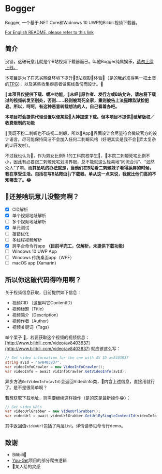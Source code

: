 ﻿# Bogger

Bogger, 一个基于.NET Core和Widnows 10 UWP的Bilibili视频下载器。

[For English README, please refer to this link](TODO)

## 简介

没错，这破玩意儿就是个B站视频下载器而已。叫他Bogger纯属娱乐，[请勿上纲上线。](https://www.zhihu.com/question/28644225/answer/41600773)

本项目是为了在恶劣网络环境下提升B站观影体验（是的我必须得黑一把土澳的[TPG](https://en.wikipedia.org/wiki/TPG_Telecom)），以及某些收集癖患者做离线备份而设计。

**本项目仅提供下载、缓冲功能，未经原作者、发行方或B站允许，请勿将下载过的视频转发至别处，否则……轻则被骂死全家，重则被告上法庭蹲监狱捡肥皂。所以，呵呵，有这种恶意转载想法的人，自己看着办吧。**

**本项目将会提供代理设置以便某些大神加速下载。但本项目不提供破解版权／收费限制的功能**

我既不粉二刺螈也不歧视二刺螈，所以App界面设计会尽量符合微软官方的设计语言，尽可能保持简洁不会加入任何二刺螈风格（好吧其实是我不会弄太复杂的UI开发啦）。

不过我也认为，作为男女比例5:1的工科院校学生，本院二刺螈死宅比例不小，因此有必要跟二刺螈死宅划清界限，总不能就这么轻易地“同流合污”、“泯然众人”了嘛。**而其坠吼的办法就是，当他们在B站看二刺螈妹子看得舔屏的时候，我在享受生活。包括在写B站爬虫/下载器。单从这一点来说，我就比他们高的不知哪去了。😂**

## 还差啥玩意儿没整完啊？

- [x] CID解析
- [x] 单个视频地址解析
- [ ] 多个视频地址解析
- [x] 单元测试
- [ ] 报错优化
- [ ] 多线程视频解析
- [x] 跨平台命令行app **（目前半完工，仅解析，未提供下载功能）**
- [ ] Windows 10 UWP App
- [ ] Windows 传统桌面app（WPF）
- [ ] macOS app (Xamarin)

## 所以你这破代码得咋用啊？

关于视频信息获取，目前提供如下信息：

- 视频CID （这里叫它ContentID）
- 视频标题（Title）
- 视频简介（Description）
- 视频作者（Author）
- 视频关键词（Tags）

举个栗子 🌰，若要获取这个视频的视频信息：[http://www.bilibili.com/video/av8403837](http://www.bilibili.com/video/av8403837) 就应该这么写：

```csharp
// Get video information for the one with AV ID av8403837
string avId = "av8403837";
var videoInfoCrawler = new VideoInfoCrawler();
var videoInfo = await vidInfoCrawler.GetVideoInfo(avId);
```

异步方法`GetVideoInfo(avId)`会返回VideoInfo类，内含上述信息，直接用就行了。是不是很简单啊？

若想获取下载地址，则需要继续这样操作（是的这是最新操作😂）：

```csharp
// Get video URLs
var videoUrlGrabber = new VideoUrlGrabber();
var videoUrl = await videoUrlGrabber.GetUrlBySingleContentId(videoInfo.ContentID, avId);
```

其中返回值`videoUrl`包括了两层List。详情请参见命令行demo。

## 致谢

- Bilibili
- [You-Get](https://github.com/soimort/you-get)项目的部分爬虫逻辑
- 某人给的灵感